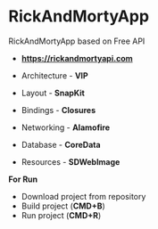 # RickAndMortyApp

RickAndMortyApp based on Free API 
* **https://rickandmortyapi.com**

* Architecture - **VIP**
* Layout - **SnapKit**
* Bindings - **Closures**
* Networking - **Alamofire**
* Database - **CoreData**
* Resources - **SDWebImage**

**For Run**
* Download project from repository
* Build project (**CMD+B**)
* Run project (**CMD+R**)

<br />
<img scr="https://github.com/user-attachments/assets/9a9958d9-8dde-4a19-8ac2-7da4f80db7e7" width = 48.8%>

